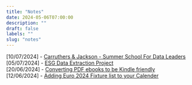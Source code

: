 ```yaml
---
title: "Notes"
date: 2024-05-06T07:00:00
description: ""
draft: false
labels: ""
slug: "notes"
---
```

<span class="date">[10/07/2024]</span> - <a
                                        href="/summer_school/summer_school/">Carruthers & Jackson - Summer School For Data Leaders</a><br />
<span class="date">[05/07/2024]</span> - <a
                                        href="../project_esg_report">ESG Data Extraction Project</a><br />
<span class="date">[20/06/2024]</span> - <a href="../pdf_to_kindle">Converting PDF ebooks to be Kindle friendly</a><br />
<span class="date">[12/06/2024]</span> - <a href="../euro_2024">Adding Euro 2024 Fixture list to your Calender</a><br />
